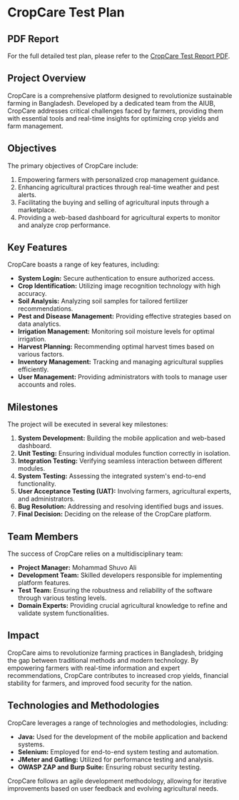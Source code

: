 # CropCare Test Plan
## PDF Report

For the full detailed test plan, please refer to the <a href="https://drive.google.com/file/d/1ZhacPfmDmMOrfT_k2W_efnIZ0wqFnlb7/view?usp=sharing" target="_blank">CropCare Test Report PDF</a>.

## Project Overview

CropCare is a comprehensive platform designed to revolutionize sustainable farming in Bangladesh. Developed by a dedicated team from the AIUB, CropCare addresses critical challenges faced by farmers, providing them with essential tools and real-time insights for optimizing crop yields and farm management.

## Objectives

The primary objectives of CropCare include:

1. Empowering farmers with personalized crop management guidance.
2. Enhancing agricultural practices through real-time weather and pest alerts.
3. Facilitating the buying and selling of agricultural inputs through a marketplace.
4. Providing a web-based dashboard for agricultural experts to monitor and analyze crop performance.

## Key Features

CropCare boasts a range of key features, including:

- **System Login:** Secure authentication to ensure authorized access.
- **Crop Identification:** Utilizing image recognition technology with high accuracy.
- **Soil Analysis:** Analyzing soil samples for tailored fertilizer recommendations.
- **Pest and Disease Management:** Providing effective strategies based on data analytics.
- **Irrigation Management:** Monitoring soil moisture levels for optimal irrigation.
- **Harvest Planning:** Recommending optimal harvest times based on various factors.
- **Inventory Management:** Tracking and managing agricultural supplies efficiently.
- **User Management:** Providing administrators with tools to manage user accounts and roles.

## Milestones

The project will be executed in several key milestones:

1. **System Development:** Building the mobile application and web-based dashboard.
2. **Unit Testing:** Ensuring individual modules function correctly in isolation.
3. **Integration Testing:** Verifying seamless interaction between different modules.
4. **System Testing:** Assessing the integrated system's end-to-end functionality.
5. **User Acceptance Testing (UAT):** Involving farmers, agricultural experts, and administrators.
6. **Bug Resolution:** Addressing and resolving identified bugs and issues.
7. **Final Decision:** Deciding on the release of the CropCare platform.

## Team Members

The success of CropCare relies on a multidisciplinary team:

- **Project Manager:** Mohammad Shuvo Ali
- **Development Team:** Skilled developers responsible for implementing platform features.
- **Test Team:** Ensuring the robustness and reliability of the software through various testing levels.
- **Domain Experts:** Providing crucial agricultural knowledge to refine and validate system functionalities.

## Impact

CropCare aims to revolutionize farming practices in Bangladesh, bridging the gap between traditional methods and modern technology. By empowering farmers with real-time information and expert recommendations, CropCare contributes to increased crop yields, financial stability for farmers, and improved food security for the nation.

## Technologies and Methodologies

CropCare leverages a range of technologies and methodologies, including:

- **Java:** Used for the development of the mobile application and backend systems.
- **Selenium:** Employed for end-to-end system testing and automation.
- **JMeter and Gatling:** Utilized for performance testing and analysis.
- **OWASP ZAP and Burp Suite:** Ensuring robust security testing.

CropCare follows an agile development methodology, allowing for iterative improvements based on user feedback and evolving agricultural needs.
